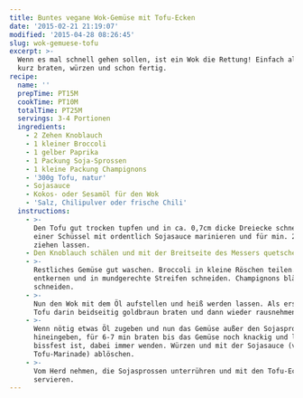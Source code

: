 ```yaml
---
title: Buntes vegane Wok-Gemüse mit Tofu-Ecken
date: '2015-02-21 21:19:07'
modified: '2015-04-28 08:26:45'
slug: wok-gemuese-tofu
excerpt: >-
  Wenn es mal schnell gehen sollen, ist ein Wok die Rettung! Einfach alles rein,
  kurz braten, würzen und schon fertig.
recipe:
  name: ''
  prepTime: PT15M
  cookTime: PT10M
  totalTime: PT25M
  servings: 3-4 Portionen
  ingredients:
    - 2 Zehen Knoblauch
    - 1 kleiner Broccoli
    - 1 gelber Paprika
    - 1 Packung Soja-Sprossen
    - 1 kleine Packung Champignons
    - '300g Tofu, natur'
    - Sojasauce
    - Kokos- oder Sesamöl für den Wok
    - 'Salz, Chilipulver oder frische Chili'
  instructions:
    - >-
      Den Tofu gut trocken tupfen und in ca. 0,7cm dicke Dreiecke schneiden, in
      einer Schüssel mit ordentlich Sojasauce marinieren und für min. 20min
      ziehen lassen.
    - Den Knoblauch schälen und mit der Breitseite des Messers quetschen.
    - >-
      Restliches Gemüse gut waschen. Broccoli in kleine Röschen teilen. Paprika
      entkernen und in mundgerechte Streifen schneiden. Champignons blättrig
      schneiden.
    - >-
      Nun den Wok mit dem Öl aufstellen und heiß werden lassen. Als erstes den
      Tofu darin beidseitig goldbraun braten und dann wieder rausnehmen.
    - >-
      Wenn nötig etwas Öl zugeben und nun das Gemüse außer den Sojasprossen
      hineingeben, für 6-7 min braten bis das Gemüse noch knackig und leicht
      bissfest ist, dabei immer wenden. Würzen und mit der Sojasauce (von der
      Tofu-Marinade) ablöschen.
    - >-
      Vom Herd nehmen, die Sojasprossen unterrühren und mit den Tofu-Ecken
      servieren.
---
```


